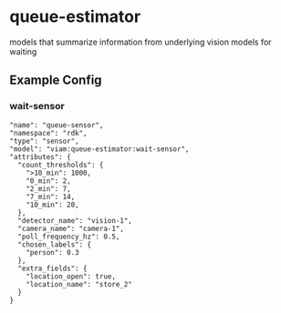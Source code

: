 # queue-estimator
models that summarize information from underlying vision models for waiting

## Example Config

### wait-sensor
```
"name": "queue-sensor",
"namespace": "rdk",
"type": "sensor",
"model": "viam:queue-estimator:wait-sensor",
"attributes": {
  "count_thresholds": {
    ">10_min": 1000,
    "0_min": 2,
    "2_min": 7,
    "7_min": 14,
    "10_min": 20,
  },
  "detector_name": "vision-1",
  "camera_name": "camera-1",
  "poll_frequency_hz": 0.5,
  "chosen_labels": {
    "person": 0.3
  },
  "extra_fields": {
    "location_open": true,
    "location_name": "store_2"
  }
}
```
